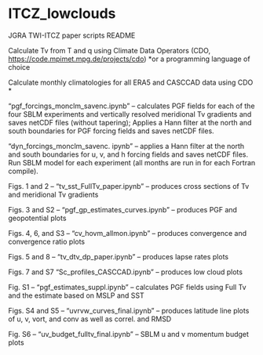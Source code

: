 # ITCZ_lowclouds

JGRA TWI-ITCZ paper scripts README

Calculate Tv from T and q using Climate Data Operators (CDO, https://code.mpimet.mpg.de/projects/cdo) *or a programming language of choice

Calculate monthly climatologies for all ERA5 and CASCCAD data using CDO *

“pgf_forcings_monclm_savenc.ipynb” – calculates PGF fields for each of the four SBLM experiments and vertically resolved meridional Tv gradients and saves netCDF files (without tapering); Applies a Hann filter at the north and south boundaries for PGF forcing fields and saves netCDF files.

“dyn_forcings_monclm_savenc. ipynb” – applies a Hann filter at the north and south boundaries for u, v, and h forcing fields and saves netCDF files.
Run SBLM model for each experiment (all months are run in for each Fortran compile).

Figs. 1 and 2 – “tv_sst_FullTv_paper.ipynb” – produces cross sections of Tv and meridional Tv gradients

Figs. 3 and S2 – “pgf_gp_estimates_curves.ipynb” – produces PGF and geopotential plots

Figs. 4, 6, and S3 – “cv_hovm_allmon.ipynb” – produces convergence and convergence ratio plots

Figs. 5 and 8 – “tv_dtv_dp_paper.ipynb” – produces lapse rates plots

Figs. 7 and S7 “Sc_profiles_CASCCAD.ipynb” – produces low cloud plots

Fig. S1 – “pgf_estimates_suppl.ipynb” – calculates PGF fields using Full Tv and the estimate based on MSLP and SST

Figs. S4 and S5 – “uvrvw_curves_final.ipynb” – produces latitude line plots of u, v, vort, and conv as well as correl. and RMSD

Fig. S6 – “uv_budget_fulltv_final.ipynb” – SBLM u and v momentum budget plots
